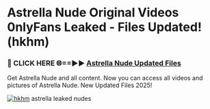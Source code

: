 # Astrella Nude Original Videos 0nlyFans Leaked - Files Updated! (hkhm)

<h3>🔴 CLICK HERE 🌐==►► <a href="https://tinyurl.com/4mcuefdz" rel="nofollow">Astrella Nude Updated Files</a></h3>

Get Astrella Nude and all content. Now you can access all videos and pictures of Astrella Nude. New Updated Files 2025!

[![hkhm](https://i.imgur.com/StAQSOY.gif)](https://tinyurl.com/4mcuefdz)
astrella leaked nudes